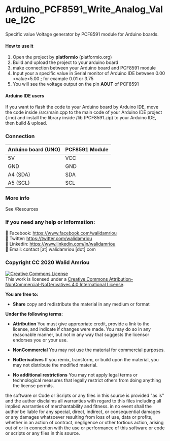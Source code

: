 # Arduino_PCF8591_Write_Analog_Value_I2C

Specific value Voltage generator by PCF8591 module for Arduino boards.   

#### How to use it
1. Open the project by __platformio__ (platformio.org)
2. Build and upload the project to your arduino board
3. make connection between your Arduino board and PCF8591 module
4. Input your a specific value in Serial monitor of Arduino IDE between 0.00 <value<5.00 ; for example 0.01 or 3.75
5. You will see the voltage output on the pin __AOUT__ of PCF8591

#### Arduino IDE users

If you want to flash the code to your Arduino board by Arduino IDE, move the code inside /src/main.cpp  to the main code of your Arduino IDE project (.ino) and install the library inside /lib (PCF8591.zip) to your Arduino IDE, then build & upload. 

### Connection
| Arduino board (UNO) | PCF8591 Module   |
|---|---|
| 5V  | VCC   |
| GND  | GND  |
| A4 (SDA)  | SDA |
| A5 (SCL) | SCL| 
 
### More info
See /Resources

### If you need any help or information:
:large_blue_circle:	 Facebook: https://www.facebook.com/walidamriou   
:large_blue_circle:  Twitter: https://twitter.com/walidamriou    
:large_blue_circle:  Linkedin: https://www.linkedin.com/in/walidamriou  
:red_circle: Email:  contact [at] walidamriou [dot] com    

### Copyright CC 2020 Walid Amriou

<a rel="license" href="http://creativecommons.org/licenses/by-nc-nd/4.0/"><img alt="Creative Commons License" style="border-width:0" src="https://i.creativecommons.org/l/by-nc-nd/4.0/88x31.png" /></a><br />This work is licensed under a <a rel="license" href="http://creativecommons.org/licenses/by-nc-nd/4.0/">Creative Commons Attribution-NonCommercial-NoDerivatives 4.0 International License</a>.

__You are free to:__
- __Share__ copy and redistribute the material in any medium or format

__Under the following terms:__
- __Attribution__ You must give appropriate credit, provide a link to the license, and indicate if changes were made. You may do so in any reasonable manner, but not in any way that suggests the licensor endorses you or your use.

- __NonCommercial__ You may not use the material for commercial purposes.

- __NoDerivatives__ If you remix, transform, or build upon the material, you may not distribute the modified material.

- __No additional restrictions__ You may not apply legal terms or technological measures that legally restrict others from doing anything the license permits.


the software or Code or Scripts or any files in this source is provided "as is" and the author disclaims all warranties with regard to this files including all implied warranties of merchantability and fitness. in no event shall the author be liable for any special, direct, indirect, or consequential damages or any damages whatsoever resulting from loss of use, data or profits, whether in an action of contract, negligence or other tortious action, arising out of or in connection with the use or performance of this software or code or scripts or any files in this source.
